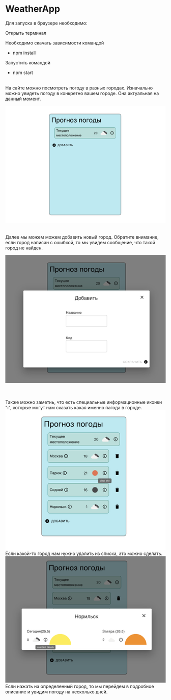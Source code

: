 # WeatherApp


Для запуска в браузере необходимо:

Открыть терминал

Необходимо скачать зависимости командой
- npm install

Запустить командой 
- npm start
<br>
На сайте можно посмотреть погоду в разных городах. Изначально можно увидеть погоду в конкретно вашем городе. Она актуальная на данный момент.
<br>
</p>
<img width="740" alt="mainPage" src="./readme-img/1e.PNG">
<p>
<br>
Далее мы можем можем добавить новый город. Обратите внимание, если  город написан с ошибкой, то мы увидем сообщение, что такой город не найден.
</p>
<img width="740" alt="mainPage" src="./readme-img/2e.PNG">
<p>
<br>
<br>
Также можно заметиь, что есть специальные информационные иконки "i", которые могут нам сказать какая именно пагода в городе.
<img width="740" alt="mainPage" src="./readme-img/3e.PNG">
<br>
Если какой-то город нам нужно удалить из списка, это можно сделать.
<br>
<img width="740" alt="mainPage" src="./readme-img/4e.PNG">
<br>
Если нажать на определенный город, то мы перейдем в подробное описание и увидим погоду на несколько дней.
